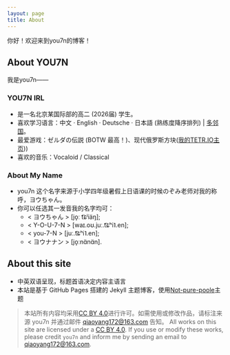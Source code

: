 ```yaml
---
layout: page
title: About
---
```


你好！欢迎来到you7n的博客！

## About YOU7N

我是you7n——

### YOU7N IRL

- 是一名北京某国际部的高二 (2026届) 学生。
- 喜欢学习语言：中文 · English · Deutsche · 日本語 (熟练度降序排列) \| [多邻国](https://www.duolingo.com/profile/you7n?via=share_profile)。
- 最爱游戏：ゼルダの伝説 (BOTW 最高！)、现代俄罗斯方块([我的TETR.IO主页](https://ch.tetr.io/u/you7n)))
- 喜欢的音乐：Vocaloid / Classical

### About My Name

- you7n 这个名字来源于小学四年级暑假上日语课的时候のぞみ老师对我的称呼，ヨウちゃん。
- 你可以任选其一发音我的名字均可：
  - < ヨウちゃん > [jo̞ː t͡ɕʲiäŋ];
  - < Y-O-U-7-N > [waɪ.oʊ.juː.t͡ɕʰi˥.en];
  - < you-7-N > [juː.t͡ɕʰi˥.en];
  - < ヨウナナン > [jo̞ːnɑ̈nɑ̈n].

## About this site

- 中英双语呈现，标题首语决定内容主语言
- 本站是基于 GitHub Pages 搭建的 Jekyll 主题博客，使用[Not-pure-poole](https://github.com/vszhub/not-pure-poole)主题

> 本站所有内容均采用[CC BY 4.0](https://creativecommons.org/licenses/by/4.0/)进行许可。如需使用或修改作品，请标注来源 you7n 并通过邮件 [qiaoyang172@163.com](mailto:qiaoyang172@163.com) 告知。
> All works on this site are licensed under a [CC BY 4.0](https://creativecommons.org/licenses/by/4.0/). If you use or modify these works, please credit `you7n` and inform me by sending an email to [qiaoyang172@163.com](mailto:qiaoyang172@163.com).
